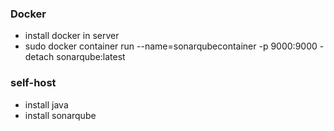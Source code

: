 ### Docker
- install docker in server
- sudo docker container run --name=sonarqubecontainer -p 9000:9000 -detach sonarqube:latest


### self-host
- install java 
- install sonarqube 
